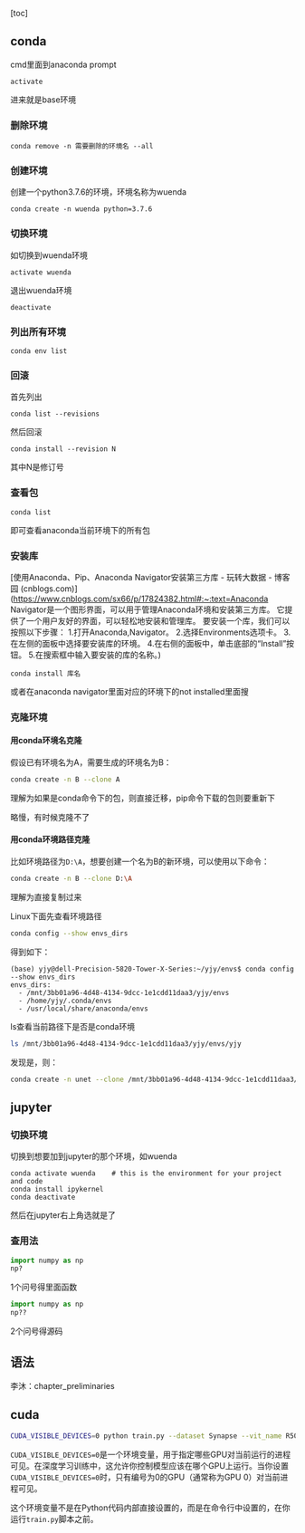 [toc]

## conda

cmd里面到anaconda prompt

```
activate
```

进来就是base环境

### 删除环境

```
conda remove -n 需要删除的环境名 --all
```

### 创建环境

创建一个python3.7.6的环境，环境名称为wuenda

```
conda create -n wuenda python=3.7.6
```

### 切换环境

如切换到wuenda环境

```
activate wuenda
```

退出wuenda环境

```
deactivate
```

### 列出所有环境

```
conda env list
```

### 回滚

首先列出

```
conda list --revisions
```

然后回滚

```
conda install --revision N
```

其中N是修订号

### 查看包

```
conda list
```

 即可查看anaconda当前环境下的所有包

### 安装库

[使用Anaconda、Pip、Anaconda Navigator安装第三方库 - 玩转大数据 - 博客园 (cnblogs.com)](https://www.cnblogs.com/sx66/p/17824382.html#:~:text=Anaconda Navigator是一个图形界面，可以用于管理Anaconda环境和安装第三方库。 它提供了一个用户友好的界面，可以轻松地安装和管理库。 要安装一个库，我们可以按照以下步骤： 1.打开Anaconda,Navigator。 2.选择Environments选项卡。 3.在左侧的面板中选择要安装库的环境。 4.在右侧的面板中，单击底部的“Install”按钮。 5.在搜索框中输入要安装的库的名称。)

```
conda install 库名
```

或者在anaconda navigator里面对应的环境下的not installed里面搜

### 克隆环境

#### 用conda环境名克隆

假设已有环境名为A，需要生成的环境名为B：

```bash
conda create -n B --clone A
```

理解为如果是conda命令下的包，则直接迁移，pip命令下载的包则要重新下

略慢，有时候克隆不了

#### 用conda环境路径克隆

比如环境路径为`D:\A`，想要创建一个名为B的新环境，可以使用以下命令：

```bash
conda create -n B --clone D:\A
```

理解为直接复制过来



Linux下面先查看环境路径

```bash
conda config --show envs_dirs
```

得到如下：


```
(base) yjy@dell-Precision-5820-Tower-X-Series:~/yjy/envs$ conda config --show envs_dirs
envs_dirs:
  - /mnt/3bb01a96-4d48-4134-9dcc-1e1cdd11daa3/yjy/envs
  - /home/yjy/.conda/envs
  - /usr/local/share/anaconda/envs
```

ls查看当前路径下是否是conda环境

```bash
ls /mnt/3bb01a96-4d48-4134-9dcc-1e1cdd11daa3/yjy/envs/yjy
```

发现是，则：

```bash
conda create -n unet --clone /mnt/3bb01a96-4d48-4134-9dcc-1e1cdd11daa3/yjy/envs/yjy
```





## jupyter

### 切换环境

切换到想要加到jupyter的那个环境，如wuenda

```
conda activate wuenda    # this is the environment for your project and code
conda install ipykernel
conda deactivate
```

然后在jupyter右上角选就是了

### 查用法

```python
import numpy as np
np?
```

1个问号得里面函数

```python
import numpy as np
np??
```

2个问号得源码

## 语法

李沐：chapter_preliminaries

## cuda

```bash
CUDA_VISIBLE_DEVICES=0 python train.py --dataset Synapse --vit_name R50-ViT-B_16
```

`CUDA_VISIBLE_DEVICES=0`是一个环境变量，用于指定哪些GPU对当前运行的进程可见。在深度学习训练中，这允许你控制模型应该在哪个GPU上运行。当你设置`CUDA_VISIBLE_DEVICES=0`时，只有编号为0的GPU（通常称为GPU 0）对当前进程可见。

这个环境变量不是在Python代码内部直接设置的，而是在命令行中设置的，在你运行`train.py`脚本之前。
